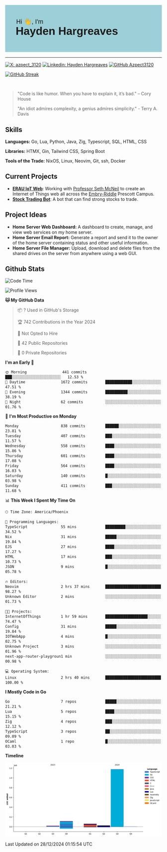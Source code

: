 ![Hayden Hargreaves](https://github.com/Azpect3120/Azpect3120/blob/master/download.png?raw=true)

<hr>

[![X: azpect_3120](https://img.shields.io/twitter/follow/azpect_3120?style=social)](https://x.com/azpect_3120)
[![Linkedin: Hayden Hargreaves](https://img.shields.io/badge/-Hayden%20Hargreaves-blue?style=flat-square&logo=Linkedin&logoColor=white&link=https://www.linkedin.com/in/hayden-hargreaves-37b2802a4/)](https://www.linkedin.com/in/hayden-hargreaves-37b2802a4/)
[![GitHub Azpect3120](https://img.shields.io/github/followers/azpect3120?label=follow&style=social)](https://github.com/azpect3120)

[![GitHub Streak](https://streak-stats.demolab.com?user=Azpect3120&theme=rose-pine)](https://git.io/streak-stats)

<br>

> "Code is like humor. When you have to explain it, it’s bad." – Cory House
> 
> "An idiot admires complexity, a genius admires simplicity." - Terry A. Davis


## Skills
**Languages:** Go, Lua, Python, Java, Zig, Typescript, SQL, HTML, CSS 

**Libraries:** HTMX, Gin, Tailwind CSS, Spring Boot

**Tools of the Trade:** NixOS, Linux, Neovim, Git, ssh, Docker


## Current Projects 
- **[ERAU IoT Web](https://github.com/Azpect3120/InternetOfThings)**: Working with [Professor Seth McNeil](https://github.com/semcneil) to create an Internet of Things web all across the [Embry-Riddle](https://erau.edu) Prescott Campus.
- **[Stock Trading Bot](https://github.com/Azpect3120/TradingBot)**: A bot that can find strong stocks to trade.


## Project Ideas
- **Home Server Web Dashboard:** A dashboard to create, manage, and view web services on my home server.
- **Home Server Email Report:** Generate a report and send it to the owner of the home server containing status and other useful information.
- **Home Server File Manager:** Upload, download and delete files from the shared drives on the server from anywhere using a web GUI.


## Github Stats

<!--START_SECTION:waka-->
![Code Time](http://img.shields.io/badge/Code%20Time-6%20hrs%2052%20mins-blue)

![Profile Views](http://img.shields.io/badge/Profile%20Views-0-blue)

**🐱 My GitHub Data** 

> 📦 ? Used in GitHub's Storage 
 > 
> 🏆 742 Contributions in the Year 2024
 > 
> 🚫 Not Opted to Hire
 > 
> 📜 42 Public Repositories 
 > 
> 🔑 0 Private Repositories 
 > 
**I'm an Early 🐤** 

```text
🌞 Morning                441 commits         ███░░░░░░░░░░░░░░░░░░░░░░   12.53 % 
🌆 Daytime                1672 commits        ████████████░░░░░░░░░░░░░   47.51 % 
🌃 Evening                1344 commits        ██████████░░░░░░░░░░░░░░░   38.19 % 
🌙 Night                  62 commits          ░░░░░░░░░░░░░░░░░░░░░░░░░   01.76 % 
```
📅 **I'm Most Productive on Monday** 

```text
Monday                   838 commits         ██████░░░░░░░░░░░░░░░░░░░   23.81 % 
Tuesday                  407 commits         ███░░░░░░░░░░░░░░░░░░░░░░   11.57 % 
Wednesday                558 commits         ████░░░░░░░░░░░░░░░░░░░░░   15.86 % 
Thursday                 601 commits         ████░░░░░░░░░░░░░░░░░░░░░   17.08 % 
Friday                   564 commits         ████░░░░░░░░░░░░░░░░░░░░░   16.03 % 
Saturday                 140 commits         █░░░░░░░░░░░░░░░░░░░░░░░░   03.98 % 
Sunday                   411 commits         ███░░░░░░░░░░░░░░░░░░░░░░   11.68 % 
```


📊 **This Week I Spent My Time On** 

```text
🕑︎ Time Zone: America/Phoenix

💬 Programming Languages: 
TypeScript               55 mins             █████████░░░░░░░░░░░░░░░░   34.52 % 
Nix                      31 mins             █████░░░░░░░░░░░░░░░░░░░░   19.84 % 
EJS                      27 mins             ████░░░░░░░░░░░░░░░░░░░░░   17.27 % 
HTML                     17 mins             ███░░░░░░░░░░░░░░░░░░░░░░   10.73 % 
JSON                     9 mins              █░░░░░░░░░░░░░░░░░░░░░░░░   05.78 % 

🔥 Editors: 
Neovim                   2 hrs 37 mins       █████████████████████████   98.27 % 
Unknown Editor           2 mins              ░░░░░░░░░░░░░░░░░░░░░░░░░   01.73 % 

🐱‍💻 Projects: 
InternetOfThings         1 hr 59 mins        ███████████████████░░░░░░   74.47 % 
Config                   31 mins             █████░░░░░░░░░░░░░░░░░░░░   19.84 % 
IOTWebApp                4 mins              █░░░░░░░░░░░░░░░░░░░░░░░░   02.75 % 
Unknown Project          3 mins              ░░░░░░░░░░░░░░░░░░░░░░░░░   01.96 % 
next-app-router-playgroun1 min               ░░░░░░░░░░░░░░░░░░░░░░░░░   00.98 % 

💻 Operating System: 
Linux                    2 hrs 40 mins       █████████████████████████   100.00 % 
```

**I Mostly Code in Go** 

```text
Go                       7 repos             █████░░░░░░░░░░░░░░░░░░░░   21.21 % 
Lua                      5 repos             ████░░░░░░░░░░░░░░░░░░░░░   15.15 % 
Zig                      4 repos             ███░░░░░░░░░░░░░░░░░░░░░░   12.12 % 
TypeScript               3 repos             ██░░░░░░░░░░░░░░░░░░░░░░░   09.09 % 
OCaml                    1 repo              █░░░░░░░░░░░░░░░░░░░░░░░░   03.03 % 
```



**Timeline**

![Lines of Code chart](https://raw.githubusercontent.com/Azpect3120/Azpect3120/master/assets/bar_graph.png)


 Last Updated on 28/12/2024 01:15:54 UTC
<!--END_SECTION:waka-->
